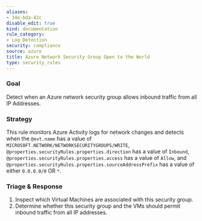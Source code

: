 ```yaml
---
aliases:
- 34e-bda-42c
disable_edit: true
kind: documentation
rule_category:
- Log Detection
security: compliance
source: azure
title: Azure Network Security Group Open to the World
type: security_rules
---
```


### Goal
Detect when an Azure network security group allows inbound traffic from all IP Addresses.

### Strategy
This rule monitors Azure Activity logs for network changes and detects when the `@evt.name` has a value of  `MICROSOFT.NETWORK/NETWORKSECURITYGROUPS/WRITE`, `@properties.securityRules.properties.direction` has a value of `Inbound`, `@properties.securityRules.properties.access` has a value of `Allow`, and `@properties.securityRules.properties.sourceAddressPrefix` has a value of either `0.0.0.0/0` OR `*`.

### Triage & Response
1. Inspect which Virtual Machines are associated with this security group.
2. Determine whether this security group and the VMs should permit inbound traffic from all IP addresses.

